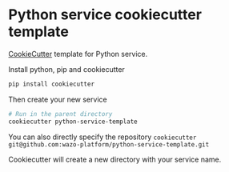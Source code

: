 # Python service cookiecutter template

[CookieCutter](https://cookiecutter.readthedocs.io/en/latest/index.html) template for Python service.

Install python, pip and cookiecutter

```bash
pip install cookiecutter
```

Then create your new service

```bash
# Run in the parent directory
cookiecutter python-service-template
```

You can also directly specify the repository `cookiecutter git@github.com:wazo-platform/python-service-template.git`

Cookiecutter will create a new directory with your service name.
